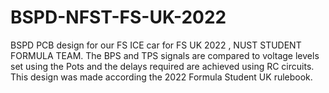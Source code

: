 # BSPD-NFST-FS-UK-2022
BSPD PCB design for our FS ICE car for FS UK 2022 , NUST STUDENT FORMULA TEAM.
The BPS and TPS signals are compared to voltage levels set using the Pots and the delays required are achieved using RC circuits.
This design was made according the 2022 Formula Student UK rulebook.
